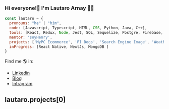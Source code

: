 ### Hi everyone!👋 I'm Lautaro Arnay 👨‍💻

```js
const lautaro = {
  pronouns: "he" | "him",
  code: [Javascript, Typescript, HTML, CSS, Python, Java, C++],
  tools: [React, Redux, Node, Jest, SQL, Sequelize, Postgre, Firebase, Insomnia, Postman, Git, Bootstrap],
  mentor: 'soyHenry',
  projects: ['MyPC Ecommerce', 'PI Dogs', 'Search Engine Image', 'Weather App','HTML CSS JS Home Page Responsive','Blender'],
  inProgress: [React Native, NextJs, MongoDB ]
}
```
Find me 🌎 in:
- [Linkedin](https://www.linkedin.com/in/lautaro-agustin-arnay-2348421b7/)
- [Blog]()
- [Intragram](https://www.instagram.com/laauarnay/)

## lautaro.projects[0]


<!--
**lautaro2021/lautaro2021** is a ✨ _special_ ✨ repository because its `README.md` (this file) appears on your GitHub profile.

Here are some ideas to get you started:

- 🔭 I’m currently working on ...
- 🌱 I’m currently learning ...
- 👯 I’m looking to collaborate on ...
- 🤔 I’m looking for help with ...
- 💬 Ask me about ...
- 📫 How to reach me: ...
- 😄 Pronouns: ...
- ⚡ Fun fact: ...
-->
